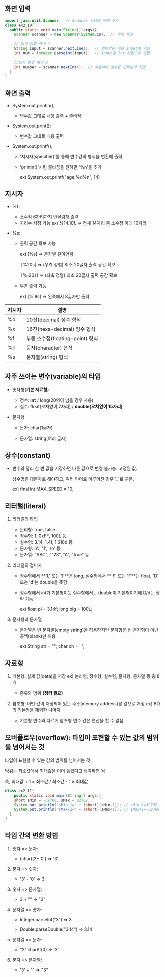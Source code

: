 <h2>화면 입력</h2>

```java
import java.util.Scanner;  // Scanner 사용을 위해 추가
class ex2_10{
  public static void main(String[] args){
    Scanner scanner = new Scanner(System.in);  // 객체 생성
    
    // 입력 방법 예시 1
    String input = scanner.nextLine();  // 입력받은 내용 input에 저장
    int num = Integer.parseInt(input);  // input을 int 타입으로 변환
    
    //입력 방법 예시 2
    int number = scanner.nextInt();  // 처음부터 정수를 입력받아 저장
  }
}
```



<h2>화면 출력</h2>

- System.out.println();

  - 변수값 그대로 내용 출력 + 줄바꿈

- System.out.print();

  - 변수값 그대로 내용 출력

- System.out.printf();

  - '지시자(specifier)'를 통해 변수값의 형식을 변환해 출력

  - 'println()'처럼 줄바꿈을 원하면 '%n'을 추가

    ex) System.out.printf("age:%d%n", 14)

    

<h2>지시자</h2>

- %f: 

  - 소수점 6자리까지 반올림해 출력
  - 자리수 지정 가능   ex) %14.10f.  => 전체 14자리 중 소수점 아래 10자리

- %s:

  - 출력 공간 확보 가능   

    ex) [%s]  => 문자열 길이만큼 

    ​	   [%20s]  => (우측 정렬) 최소 20글자 출력 공간 확보

    ​	   [%-20s]  => (좌측 정렬) 최소 20글자 출력 공간 확보

  - 부분 출력 가능

    ex) [%.8s]  => 왼쪽에서 8글자만 출력 

| 지시자 | 설명                             |
| ------ | -------------------------------- |
| %d     | 10진(decimal) 정수 형식          |
| %x     | 16진(hexa-decimal) 정수 형식     |
| %f     | 부동 소수점(floating-point) 형식 |
| %c     | 문자(character) 형식             |
| %s     | 문자열(string) 형식              |



<h2>자주 쓰이는 변수(variable)의 타입</h2>

- 숫자형(**기본 자료형**)

  - 정수: **int** / long(20억이 넘을 경우 사용)
  - 실수: float(오차없이 7자리) / **double(오차없이 15자리)**

- 문자형

  - 문자: char(1글자)

  - 문자열: string(여러 글자)

    

<h2>상수(constant)</h2>

- 변수와 달리 한 번 값을 저장하면 다른 값으로 변경 불가능. 고정된 값. 

  상수명은 대문자로 해야하고, 여러 단어로 이루어진 경우 '_'로 구분.

  ex)   final int MAX_SPEED = 10;

  

<h2>리터럴(literal)</h2>

1. 리터럴의 타입
   - 논리형: true, false
   - 정수형: 1, 0xFF, 100L 등
   - 실수형: 3.14, 1.4f, 1.618d 등
   - 문자형: 'A', '1', '\n' 등
   - 문자열: "ABC", "123", "A", "true" 등

2. 리터럴의 접미사

   - 정수형에서 **'L' 또는 'l'**은 long, 실수형에서 **'F' 또는 'f'**는 float, 'D' 또는 'd'는 double을 뜻함

   - 정수형에서 int가 기본형이듯 실수형에서는 double이 기본형이기에 D/d는 생략 가능

     ex)   float pi = 3.14f;     long big = 100L;

3. 문자형과 문자열

   - 문자열은 빈 문자열(empty string)을 허용하지만 문자형은 빈 문자형이 아닌 공백(blank)만 허용

     ex) String str = "";        char ch = '   ';

     

<h2>자료형</h2>

1. 기본형: 실제 값(data)을 저장  ex) 논리형, 정수형, 실수형, 문자형, 문자열 등 총 8개

   - 종류와 범위 **(정리 필요)**

2. 참조형: 어떤 값이 저장되어 있는 주소(memory address)를 값으로 저장  ex) 8개의 기본형을 제외한 나머지

   - 기본형 변수와 다르게 참조형 변수 간은 연산을 할 수 없음

     

<h2>오버플로우(overflow): 타입이 표현할 수 있는 값의 범위를 넘어서는 것</h2>

타입이 표현할 수 있는 값의 범위를 넘어서는 것

범위는 최소값에서 최대값을 이어 놓았다고 생각하면 됨

즉, 최대값 + 1 = 최소값 / 최소값 - 1 = 최대값

``` java
class ex2_11{
	public static void main(String[] args){
    short sMin = -32768, sMax = 32767;
    System.out.println("sMin-1=" + (short)(sMin-1)); // sMin-1=32767
    System.out.println("sMax+1=" + (short)(sMax+1)); // sMax+1=-32768
  }
}
```



<h2>타입 간의 변환 방법</h2>

1. 숫자 => 문자: 

   - (char)(3+'0') => '3'

2. 문자 => 숫자: 

   - '3' - '0' => 3

3. 숫자 => 문자열: 

   - 3 + "" => "3"

4. 문자열 => 숫자: 

   - Integer.parseInt("3")  => 3 

   - Double.parseDouble("3.14") => 3.14

5. 문자열 => 문자: 

   - "3".charAt(0) => '3'

6. 문자 => 문자열: 

   - '3' + "" => "3"